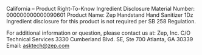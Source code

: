  
 
 
California – Product Right-To-Know Ingredient Disclosure 
Material Number: 000000000000090601 
Product Name: Zep Handstand Hand Sanitizer 1Dz 
Ingredient disclosure for this product is not required per SB 258 Regulation. 
 
For additional information or question, please contact us at: 
Zep, Inc. 
C/O Technical Services 
3330 Cumberland Blvd. SE, Ste 700 
Atlanta, GA 30339 
Email: asktech@zep.com 
 
 
 
 
